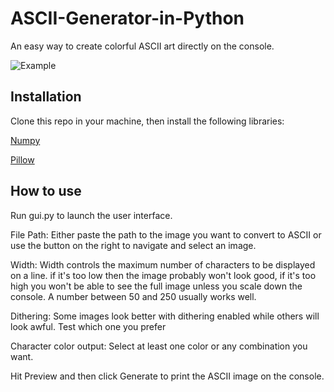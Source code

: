 # ASCII-Generator-in-Python
An easy way to create colorful ASCII art directly on the console.

![Example](https://i.imgur.com/mon0pFv.png)

## Installation
Clone this repo in your machine, then install the following libraries:

[Numpy](https://pypi.org/project/numpy/)

[Pillow](https://pypi.org/project/Pillow/)

## How to use
Run gui.py to launch the user interface.

File Path: Either paste the path to the image you want to convert to ASCII or use the button on the right to navigate and select an image.

Width: Width controls the maximum number of characters to be displayed on a line. if it's too low then the image probably won't look good, if it's too high you won't be able to see the full image unless you scale down the console. A number between 50 and 250 usually works well.

Dithering: Some images look better with dithering enabled while others will look awful. Test which one you prefer

Character color output: Select at least one color or any combination you want.

Hit Preview and then click Generate to print the ASCII image on the console.
